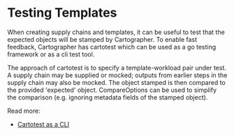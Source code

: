 # Testing Templates

When creating supply chains and templates, it can be useful to test that the expected objects will be stamped by
Cartographer. To enable fast feedback, Cartographer has cartotest which can be used as a go testing framework or as a
cli test tool.

The approach of cartotest is to specify a template-workload pair under test. A supply chain may be supplied or mocked;
outputs from earlier steps in the supply chain may also be mocked. The object stamped is then compared to the provided
'expected' object. CompareOptions can be used to simplify the comparison (e.g. ignoring metadata fields of the stamped
object).

Read more:
- [Cartotest as a CLI](cartotest-cli.md)